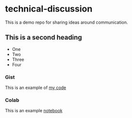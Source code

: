# technical-discussion
This is a demo repo for sharing ideas around communication.


## This is a second heading
* One
* Two
* Three
* Four


### Gist
This is an example of [my code](https://gist.github.com/sinamf/d54a6c84dde1d3c10ca5b17bb7e72206)

### Colab
This is an example [notebook](https://colab.research.google.com/drive/1pmPkznRg4MyF2DHLS1CiJkPCg8y-oQro?usp=sharing)
